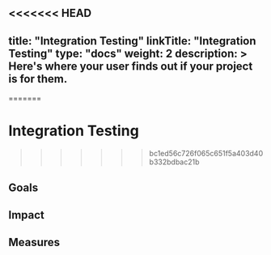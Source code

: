 <<<<<<< HEAD
---
title: "Integration Testing"
linkTitle: "Integration Testing"
type: "docs"
weight: 2
description: >
  Here's where your user finds out if your project is for them.
---

=======
# Integration Testing
>>>>>>> bc1ed56c726f065c651f5a403d40b332bdbac21b

## Goals

## Impact

## Measures
